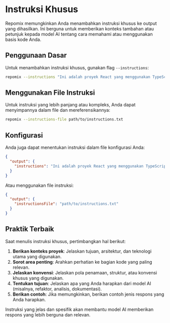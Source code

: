 # Instruksi Khusus


Repomix memungkinkan Anda menambahkan instruksi khusus ke output yang dihasilkan. Ini berguna untuk memberikan konteks tambahan atau petunjuk kepada model AI tentang cara memahami atau menggunakan basis kode Anda.

## Penggunaan Dasar

Untuk menambahkan instruksi khusus, gunakan flag `--instructions`:

```bash
repomix --instructions "Ini adalah proyek React yang menggunakan TypeScript. Perhatikan pola komponen yang digunakan."
```

## Menggunakan File Instruksi

Untuk instruksi yang lebih panjang atau kompleks, Anda dapat menyimpannya dalam file dan mereferensikannya:

```bash
repomix --instructions-file path/to/instructions.txt
```

## Konfigurasi

Anda juga dapat menentukan instruksi dalam file konfigurasi Anda:

```json
{
  "output": {
    "instructions": "Ini adalah proyek React yang menggunakan TypeScript. Perhatikan pola komponen yang digunakan."
  }
}
```

Atau menggunakan file instruksi:

```json
{
  "output": {
    "instructionsFile": "path/to/instructions.txt"
  }
}
```

## Praktik Terbaik

Saat menulis instruksi khusus, pertimbangkan hal berikut:

1. **Berikan konteks proyek**: Jelaskan tujuan, arsitektur, dan teknologi utama yang digunakan.
2. **Sorot area penting**: Arahkan perhatian ke bagian kode yang paling relevan.
3. **Jelaskan konvensi**: Jelaskan pola penamaan, struktur, atau konvensi khusus yang digunakan.
4. **Tentukan tujuan**: Jelaskan apa yang Anda harapkan dari model AI (misalnya, refaktor, analisis, dokumentasi).
5. **Berikan contoh**: Jika memungkinkan, berikan contoh jenis respons yang Anda harapkan.

Instruksi yang jelas dan spesifik akan membantu model AI memberikan respons yang lebih berguna dan relevan.
